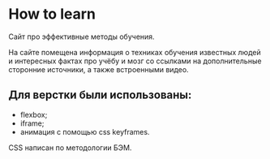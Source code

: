 # How to learn
Сайт про эффективные методы обучения.

На сайте помещена информация о техниках обучения известных людей и интересных фактах про учёбу и мозг со ссылками на дополнительные сторонние источники, а также встроенными видео.

## Для верстки были использованы:
* flexbox;
* iframe;
* анимация с помощью css keyframes.

CSS написан по методологии БЭМ.
